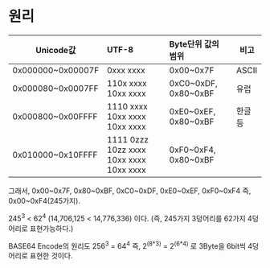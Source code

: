 # 원리

|        Unicode값       |                 UTF-8                   |       Byte단위 값의 범위        |  비고 |
|------------------------|:----------------------------------------|:-------------------------------|-------|
| 0x000000&#126;0x00007F | 0xxx xxxx                               | 0x00&#126;0x7F                 | ASCII |
| 0x000080&#126;0x0007FF | 110x xxxx 10xx xxxx                     | 0xC0&#126;0xDF, 0x80&#126;0xBF | 유럽   |
| 0x000800&#126;0x00FFFF | 1110 xxxx 10xx xxxx 10xx xxxx           | 0xE0&#126;0xEF, 0x80&#126;0xBF | 한글등 |
| 0x010000&#126;0x10FFFF | 1111 0zzz 10zz xxxx 10xx xxxx 10xx xxxx | 0xF0&#126;0xF4, 0x80&#126;0xBF |       |

그래서, 0x00&#126;0x7F, 0x80&#126;0xBF, 0xC0&#126;0xDF, 0xE0&#126;0xEF, 0xF0&#126;0xF4 즉, 0x00&#126;0xF4(245가지).

245<sup>3</sup> &lt; 62<sup>4</sup> (14,706,125 < 14,776,336) 이다. (즉, 245가지 3덩어리를 62가지 4덩어리로 표현가능하다.)  

BASE64 Encode의 원리도
256<sup>3</sup> = 64<sup>4</sup> 즉, 2<sup>(8&#42;3)</sup> = 2<sup>(6&#42;4)</sup> 로 3Byte을 6bit씩 4덩어리로 표현한 것이다.
